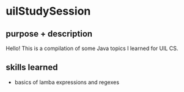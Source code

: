 # uilStudySession


## purpose + description
Hello! This is a compilation of some Java topics I learned for UIL CS.


## skills learned
- basics of lamba expressions and regexes
